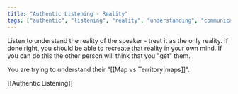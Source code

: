 ```yaml
---
title: "Authentic Listening - Reality"
tags: ["authentic", "listening", "reality", "understanding", "communication", "permanent-notes"]
---
```


Listen to understand the reality of the speaker - treat it as the only reality. If done right, you should be able to recreate that reality in your own mind. If you can do this the other person will think that you "get" them.

You are trying to understand their "[[Map vs Territory|maps]]".

[[Authentic Listening]]